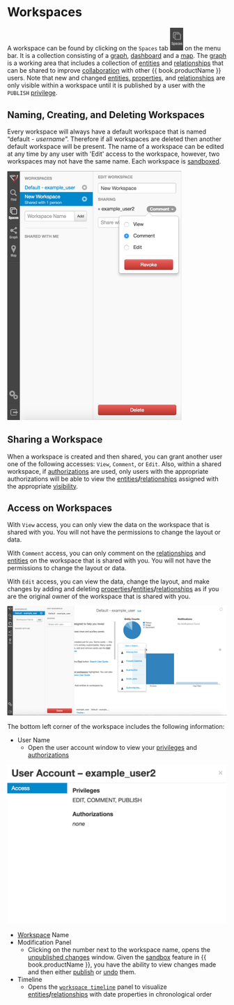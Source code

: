 # Workspaces

A workspace can be found by clicking on the `Spaces` tab <img src = images/menubar-spaces.png width="30"> on the
menu bar. It is a collection consisting of a [graph](graph.md), [dashboard](dashboards.md) and a [map](map.md).
The [graph](graph.md) is a working area that includes a collection of [entities](vertices.md) and [relationships](edges.md) that can be
shared to improve [collaboration](collaboration.md) with other {{ book.productName }}  users. Note that new and changed [entities](vertices.md),
[properties](properties.md), and [relationships](edges.md) are only visible within a workspace until it is published
by a user with the `PUBLISH` [privilege](application-privilages.md).

## Naming, Creating, and Deleting Workspaces

Every workspace will always have a default workspace that is named “default - *username*”. Therefore if all workspaces are deleted
then another default workspace will be present. The name of a workspace can be edited at any time by any user with 'Edit'
 access to the workspace, however, two workspaces may not have the same name. Each
workspace is [sandboxed](sandboxing-and-publishing.md).

<img src = images/workspace-collaboration.png width="400">

## Sharing a Workspace
When a workspace is created and then shared, you can grant another user one of the following accesses:
`View`, `Comment`, or `Edit`.  Also, within a shared workspace, if [authorizations](data-access-control.md) are used, only users with the appropriate authorizations
 will be able to view the [entities](vertices.md)**/**[relationships](edges.md) assigned with the appropriate
  [visibility](data-access-control.md).

## Access on Workspaces
With `View` access,  you can only view the data on the workspace that is shared with you. You will not have the permissions to
change the layout or data.

With `Comment` access, you can only comment on the [relationships](edges.md)
and [entities](vertices.md) on the workspace that is shared with you. You will not have the permissions to
change the layout or data.

With `Edit` access, you can view the data, change the layout, and make changes by adding and deleting
[properties](properties.md)**/**[entities](vertices.md)**/**[relationships](edges.md) as if you are the original
owner of the workspace that is shared with you.

<img src = images/editing-workspace.png width="600">



The bottom left corner of the workspace includes the following information:

- User Name
    - Open the user account window to view your [privileges](application-privilages.md) and [authorizations](data-access-control.md)

<img src = images/user-account.png width="600">

- [Workspace](workspaces.md) Name
- Modification Panel
    - Clicking on the number next to the workspace name, opens the [unpublished changes](sandboxing-and-publishing.md)
 window. Given the [sandbox](sandboxing-and-publishing.md) feature in {{ book.productName }}, you have the ability to view
  changes made and then either
    [publish](sandboxing-and-publishing.md) or [undo](sandboxing-and-publishing.md) them.
- Timeline
    - Opens the [`workspace timeline`](timeline.md) panel to visualize [entities](vertices.md)**/**[relationships](edges.md)
    with date properties in chronological order
